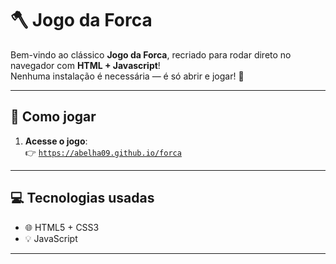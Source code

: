 # 🪓 Jogo da Forca

Bem-vindo ao clássico **Jogo da Forca**, recriado para rodar direto no navegador com **HTML + Javascript**!  
Nenhuma instalação é necessária — é só abrir e jogar! 🎉

---

## 🚀 Como jogar

1. **Acesse o jogo**:  
   👉 [`https://abelha09.github.io/forca`](https://abelha09.github.io/forca)

---

## 💻 Tecnologias usadas

- 🌐 HTML5 + CSS3
- 💡 JavaScript 

---

